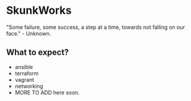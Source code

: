 # SkunkWorks
"Some failure, some success, a step at a time, towards not falling on our face." - Unknown.

## What to expect?
- ansible
- terraform
- vagrant
- networking
- MORE TO ADD here soon.
